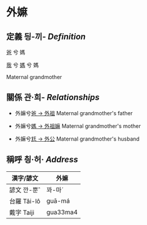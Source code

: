 # 外嫲
## 定義 딍-끼- _Definition_
[爸](member2.md) 兮 媽

[我](member1.md) 兮 [媽](member2.md) 兮 媽

Maternal grandmother

## 關係 관·희- _Relationships_

- 外嫲兮[爸 → 外祖](member44.md) Maternal grandmother's father

- 外嫲兮[媽 → 外祖嫲](member45.md) Maternal grandmother's mother

- 外嫲兮[尪 → 外公](member13.md) Maternal grandmother's husband



## 稱呼 칑·허· _Address_

漢字/諺文 | 外嫲
--- | ---
諺文 깐-뿐ˆ | 꽈-마ˊ
台羅 Tâi-lô | guā-má
戴字 Taiji | gua33ma4


